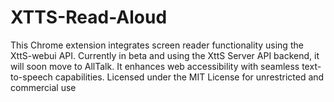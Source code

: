# XTTS-Read-Aloud
This Chrome extension integrates screen reader functionality using the XttS-webui API. Currently in beta and using the XttS Server API backend, it will soon move to AllTalk. It enhances web accessibility with seamless text-to-speech capabilities. Licensed under the MIT License for unrestricted and commercial use

